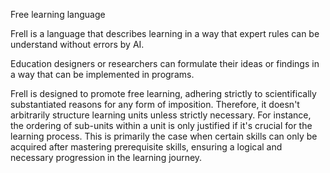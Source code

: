 Free learning language

Frell is a language that describes learning in a way that expert rules can be understand without errors by AI.

Education designers or researchers can formulate their ideas or findings in a way that can be implemented in programs.

Frell  is designed to promote free learning, adhering strictly to scientifically substantiated reasons for any form of imposition.
Therefore, it doesn't arbitrarily structure learning units unless strictly necessary. 
For instance, the ordering of sub-units within a unit is only justified if it's crucial for the learning process.
This is primarily the case when certain skills can only be acquired after mastering prerequisite skills, ensuring a logical and necessary progression in the learning journey.